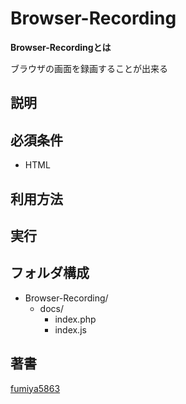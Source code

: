 # Browser-Recording

**Browser-Recordingとは**

ブラウザの画面を録画することが出来る

## 説明

## 必須条件
- HTML

## 利用方法

## 実行

## フォルダ構成
- Browser-Recording/
  - docs/
    - index.php
    - index.js

## 著書
[fumiya5863](https://github.com/fumiya5863)

